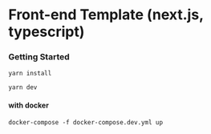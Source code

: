 # Front-end Template (next.js, typescript)

### Getting Started

```
yarn install
```
```
yarn dev
```

#### with docker

```
docker-compose -f docker-compose.dev.yml up
```